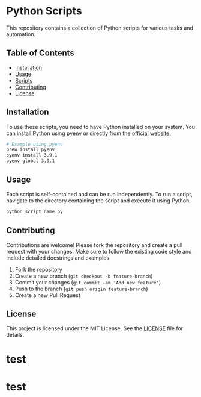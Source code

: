 # Python Scripts

This repository contains a collection of Python scripts for various tasks and automation.

## Table of Contents

- [Installation](#installation)
- [Usage](#usage)
- [Scripts](#scripts)
- [Contributing](#contributing)
- [License](#license)

## Installation

To use these scripts, you need to have Python installed on your system. You can install Python using [pyenv](https://github.com/pyenv/pyenv) or directly from the [official website](https://www.python.org/downloads/).

```sh
# Example using pyenv
brew install pyenv
pyenv install 3.9.1
pyenv global 3.9.1
```

## Usage

Each script is self-contained and can be run independently. To run a script, navigate to the directory containing the script and execute it using Python.

```sh
python script_name.py
```

## Contributing

Contributions are welcome! Please fork the repository and create a pull request with your changes. Make sure to follow the existing code style and include detailed docstrings and examples.

1. Fork the repository
2. Create a new branch (`git checkout -b feature-branch`)
3. Commit your changes (`git commit -am 'Add new feature'`)
4. Push to the branch (`git push origin feature-branch`)
5. Create a new Pull Request

## License

This project is licensed under the MIT License. See the [LICENSE](LICENSE) file for details.
# test
# test
